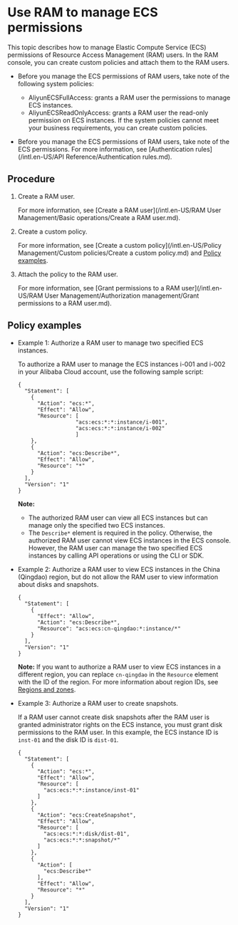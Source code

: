 # Use RAM to manage ECS permissions

This topic describes how to manage Elastic Compute Service \(ECS\) permissions of Resource Access Management \(RAM\) users. In the RAM console, you can create custom policies and attach them to the RAM users.

-   Before you manage the ECS permissions of RAM users, take note of the following system policies:

    -   AliyunECSFullAccess: grants a RAM user the permissions to manage ECS instances.
    -   AliyunECSReadOnlyAccess: grants a RAM user the read-only permission on ECS instances.
    If the system policies cannot meet your business requirements, you can create custom policies.

-   Before you manage the ECS permissions of RAM users, take note of the ECS permissions. For more information, see [Authentication rules](/intl.en-US/API Reference/Authentication rules.md).

## Procedure

1.  Create a RAM user.

    For more information, see [Create a RAM user](/intl.en-US/RAM User Management/Basic operations/Create a RAM user.md).

2.  Create a custom policy.

    For more information, see [Create a custom policy](/intl.en-US/Policy Management/Custom policies/Create a custom policy.md) and [Policy examples](#section_01).

3.  Attach the policy to the RAM user.

    For more information, see [Grant permissions to a RAM user](/intl.en-US/RAM User Management/Authorization management/Grant permissions to a RAM user.md).


## Policy examples

-   Example 1: Authorize a RAM user to manage two specified ECS instances.

    To authorize a RAM user to manage the ECS instances i-001 and i-002 in your Alibaba Cloud account, use the following sample script:

    ```
    {
      "Statement": [
        {
          "Action": "ecs:*",
          "Effect": "Allow",
          "Resource": [
                      "acs:ecs:*:*:instance/i-001",
                      "acs:ecs:*:*:instance/i-002"
                      ]
        },
        {
          "Action": "ecs:Describe*",
          "Effect": "Allow",
          "Resource": "*"
        }
      ],
      "Version": "1"
    }
    ```

    **Note:**

    -   The authorized RAM user can view all ECS instances but can manage only the specified two ECS instances.
    -   The `Describe*` element is required in the policy. Otherwise, the authorized RAM user cannot view ECS instances in the ECS console. However, the RAM user can manage the two specified ECS instances by calling API operations or using the CLI or SDK.
-   Example 2: Authorize a RAM user to view ECS instances in the China \(Qingdao\) region, but do not allow the RAM user to view information about disks and snapshots.

    ```
    {
      "Statement": [
        {
          "Effect": "Allow",
          "Action": "ecs:Describe*",
          "Resource": "acs:ecs:cn-qingdao:*:instance/*"
        }
      ],
      "Version": "1"
    }
    ```

    **Note:** If you want to authorize a RAM user to view ECS instances in a different region, you can replace `cn-qingdao` in the `Resource` element with the ID of the region. For more information about region IDs, see [Regions and zones]().

-   Example 3: Authorize a RAM user to create snapshots.

    If a RAM user cannot create disk snapshots after the RAM user is granted administrator rights on the ECS instance, you must grant disk permissions to the RAM user. In this example, the ECS instance ID is `inst-01` and the disk ID is `dist-01`.

    ```
    {
      "Statement": [
        {
          "Action": "ecs:*",
          "Effect": "Allow",
          "Resource": [
            "acs:ecs:*:*:instance/inst-01"
          ]
        },
        {
          "Action": "ecs:CreateSnapshot",
          "Effect": "Allow",
          "Resource": [
            "acs:ecs:*:*:disk/dist-01",
            "acs:ecs:*:*:snapshot/*"
          ]
        },
        {
          "Action": [
            "ecs:Describe*"
          ],
          "Effect": "Allow",
          "Resource": "*"
        }
      ],
      "Version": "1"
    }
    ```


